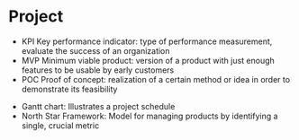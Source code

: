 # Project

- KPI Key performance indicator: type of performance measurement, evaluate the success of an organization
- MVP Minimum viable product: version of a product with just enough features to be usable by early customers 
- POC Proof of concept: realization of a certain method or idea in order to demonstrate its feasibility

+ Gantt chart: Illustrates a project schedule
+ North Star Framework: Model for managing products by identifying a single, crucial metric
